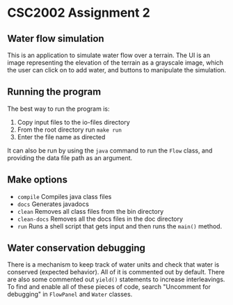 # CSC2002 Assignment 2

## Water flow simulation
This is an application to simulate water flow over a terrain. The UI is an image representing the elevation of the terrain as a grayscale image, which the user can click on to add water, and buttons to manipulate the simulation.

## Running the program
The best way to run the program is: 
1. Copy input files to the io-files directory
2. From the root directory run `make run`
3. Enter the file name as directed

It can also be run by using the `java` command to run the `Flow` class, and providing the data file path as an argument.

## Make options
* `compile` Compiles java class files
* `docs` Generates javadocs
* `clean` Removes all class files from the bin directory
* `clean-docs` Removes all the docs files in the doc directory
* `run` Runs a shell script that gets input and then runs the `main()` method.

## Water conservation debugging
There is a mechanism to keep track of water units and check that water is conserved (expected behavior). All of it is commented out by default. There are also some commented out `yield()` statements to increase interleavings. To find and enable all of these pieces of code, search "Uncomment for debugging" in `FlowPanel` and `Water` classes.
